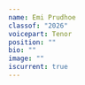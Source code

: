 ```yaml
---
name: Emi Prudhoe
classof: "2026"
voicepart: Tenor
position: ""
bio: ""
image: ""
iscurrent: true
---
```

